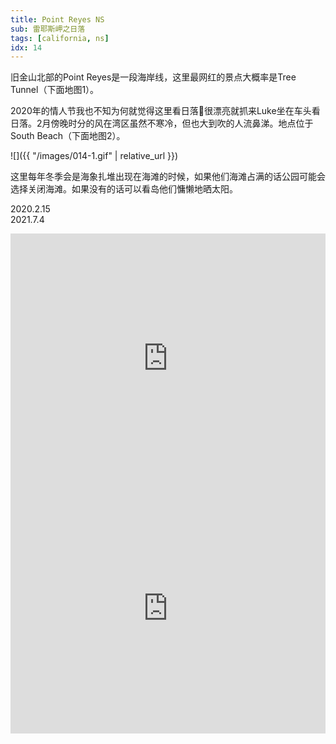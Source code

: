 ```yaml
---
title: Point Reyes NS
sub: 雷耶斯岬之日落
tags: [california, ns]
idx: 14
---
```


旧金山北部的Point Reyes是一段海岸线，这里最网红的景点大概率是Tree Tunnel（下面地图1）。

2020年的情人节我也不知为何就觉得这里看日落🌄很漂亮就抓来Luke坐在车头看日落。2月傍晚时分的风在湾区虽然不寒冷，但也大到吹的人流鼻涕。地点位于South Beach（下面地图2）。

![]({{ "/images/014-1.gif" | relative_url }})

这里每年冬季会是海象扎堆出现在海滩的时候，如果他们海滩占满的话公园可能会选择关闭海滩。如果没有的话可以看岛他们慵懒地晒太阳。

2020.2.15<br>
2021.7.4

<iframe src="https://www.google.com/maps/embed?pb=!1m14!1m8!1m3!1d401918.26497537165!2d-122.9463377!3d38.0939793!3m2!1i1024!2i768!4f13.1!3m3!1m2!1s0x8085d30397331547%3A0x67d9fbcb53748024!2sCypress%20Tree%20Tunnel!5e0!3m2!1sen!2sus!4v1652161248152!5m2!1sen!2sus" width="100%" height="400" style="border:0;" allowfullscreen="" loading="lazy" referrerpolicy="no-referrer-when-downgrade"></iframe>

<iframe src="https://www.google.com/maps/embed?pb=!1m14!1m8!1m3!1d402184.1852398912!2d-122.9913271!3d38.0455963!3m2!1i1024!2i768!4f13.1!3m3!1m2!1s0x8085da0026f141b9%3A0x981e15fb928f2397!2sPoint%20Reyes%20Beach%20South!5e0!3m2!1sen!2sus!4v1652161324475!5m2!1sen!2sus" width="100%" height="400" style="border:0;" allowfullscreen="" loading="lazy" referrerpolicy="no-referrer-when-downgrade"></iframe>
